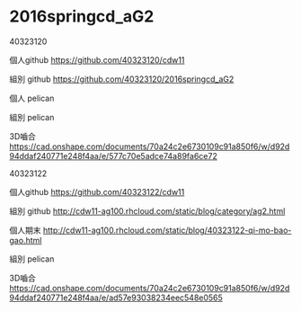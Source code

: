 # 2016springcd_aG2

40323120

個人github https://github.com/40323120/cdw11

組別 github    https://github.com/40323120/2016springcd_aG2

個人 pelican 

組別 pelican 

3D嚙合 https://cad.onshape.com/documents/70a24c2e6730109c91a850f6/w/d92d94ddaf240771e248f4aa/e/577c70e5adce74a89fa6ce72



40323122

個人github https://github.com/40323122/cdw11

組別 github   http://cdw11-ag100.rhcloud.com/static/blog/category/ag2.html

個人期末 http://cdw11-ag100.rhcloud.com/static/blog/40323122-qi-mo-bao-gao.html

組別 pelican 

3D嚙合 https://cad.onshape.com/documents/70a24c2e6730109c91a850f6/w/d92d94ddaf240771e248f4aa/e/ad57e93038234eec548e0565